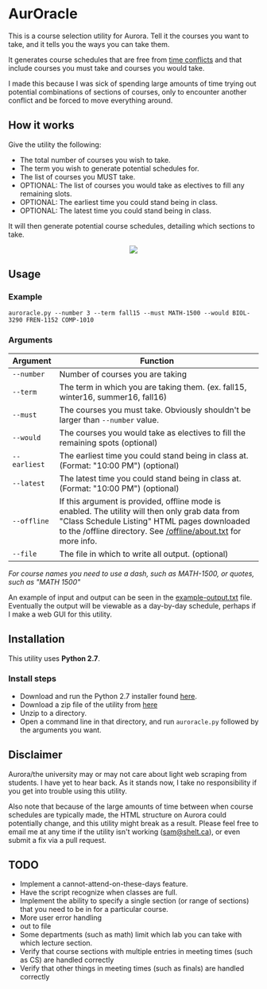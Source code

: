 # AurOracle

This is a course selection utility for Aurora. Tell it the courses you want to take, and it tells you the ways you can take them.

It generates course schedules that are free from [time conflicts](http://umanitoba.ca/student/records/registration/access/639.html) and that include courses you must take and courses you would take.

I made this because I was sick of spending large amounts of time trying out potential combinations of sections of courses, only to encounter another conflict and be forced to move everything around.

## How it works

Give the utility the following:
* The total number of courses you wish to take.
* The term you wish to generate potential schedules for.
* The list of courses you MUST take.
* OPTIONAL: The list of courses you would take as electives to fill any remaining slots.
* OPTIONAL: The earliest time you could stand being in class.
* OPTIONAL: The latest time you could stand being in class.

It will then generate potential course schedules, detailing which sections to take.

<div style="text-align:center"><img src="https://i.imgur.com/gSgYQQW.png" /></div>

## Usage

### Example
    auroracle.py --number 3 --term fall15 --must MATH-1500 --would BIOL-3290 FREN-1152 COMP-1010
    
### Arguments

Argument  | Function
---|---
`--number`  | Number of courses you are taking
`--term`    | The term in which you are taking them. (ex. fall15, winter16, summer16, fall16)
`--must`    | The courses you must take. Obviously shouldn't be larger than `--number` value.
`--would`   | The courses you would take as electives to fill the remaining spots (optional)
`--earliest`| The earliest time you could stand being in class at. (Format: "10:00 PM") (optional)
`--latest`  | The latest time you could stand being in class at.   (Format: "10:00 PM") (optional)
`--offline` | If this argument is provided, offline mode is enabled. The utility will then only grab data from "Class Schedule Listing" HTML pages downloaded to the /offline directory. See [/offline/about.txt](offline/about.txt) for more info.
`--file`    | The file in which to write all output. (optional)
    
*For course names you need to use a dash, such as MATH-1500, or quotes, such as "MATH 1500"*



An example of input and output can be seen in the [example-output.txt](example-output.txt) file. Eventually the output will be viewable as a day-by-day schedule, perhaps if I make a web GUI for this utility.

## Installation
This utility uses **Python 2.7**.

### Install steps
* Download and run the Python 2.7 installer found [here](https://www.python.org/downloads/).
* Download a zip file of the utility from [here](https://github.com/shelt/AurOracle/archive/master.zip)
* Unzip to a directory.
* Open a command line in that directory, and run `auroracle.py` followed by the arguments you want.

## Disclaimer
Aurora/the university may or may not care about light web scraping from students. I have yet to hear back. As it stands now, I take no responsibility if you get into trouble using this utility.

Also note that because of the large amounts of time between when course schedules are typically made, the HTML structure on Aurora could potentially change, and this utility might break as a result.  Please feel free to email me at any time if the utility isn't working (sam@shelt.ca), or even submit a fix via a pull request.


## TODO
* Implement a cannot-attend-on-these-days feature.
* Have the script recognize when classes are full.
* Implement the ability to specify a single section (or range of sections) that you need to be in for a particular course.
* More user error handling
* out to file
* Some departments (such as math) limit which lab you can take with which lecture section.
* Verify that course sections with multiple entries in meeting times (such as CS) are handled correctly
* Verify that other things in meeting times (such as finals) are handled correctly
